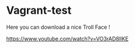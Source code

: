 # Vagrant-test

Here you can download a nice Troll Face !

https://www.youtube.com/watch?v=VO3rAD8llKE
